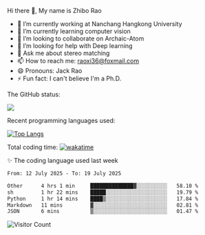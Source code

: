 Hi there 👋, My name is Zhibo Rao
- 🔭 I’m currently working at Nanchang Hangkong University
- 🌱 I’m currently learning computer vision
- 👯 I’m looking to collaborate on Archaic-Atom
- 🤔 I’m looking for help with Deep learning
- 💬 Ask me about stereo matching
- 📫 How to reach me: raoxi36@foxmail.com
- 😄 Pronouns: Jack Rao
- ⚡ Fun fact: I can't believe I'm a Ph.D.

The GitHub status:

![](https://github-readme-stats.vercel.app/api?username=ZhiboRao)

Recent programming languages used:

[![Top Langs](https://github-readme-stats.vercel.app/api/top-langs/?username=ZhiboRao&layout=compact)](https://github.com/anuraghazra/github-readme-stats)

Total coding time: [![wakatime](https://wakatime.com/badge/user/51ec5ec7-4742-4243-9eea-732ade32c0b7.svg)](https://wakatime.com/@51ec5ec7-4742-4243-9eea-732ade32c0b7)

✨ The coding language used last week 
<!--START_SECTION:waka-->

```txt
From: 12 July 2025 - To: 19 July 2025

Other      4 hrs 1 min     ██████████████▓░░░░░░░░░░   58.10 %
sh         1 hr 22 mins    █████░░░░░░░░░░░░░░░░░░░░   19.79 %
Python     1 hr 14 mins    ████▒░░░░░░░░░░░░░░░░░░░░   17.84 %
Markdown   11 mins         ▓░░░░░░░░░░░░░░░░░░░░░░░░   02.81 %
JSON       6 mins          ▒░░░░░░░░░░░░░░░░░░░░░░░░   01.47 %
```

<!--END_SECTION:waka-->

![Visitor Count](https://profile-counter.glitch.me/Raohaocheng/count.svg)
